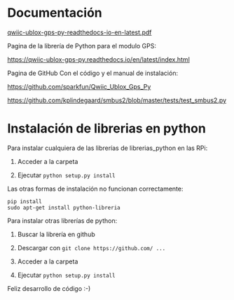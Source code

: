 # Documentación

[qwiic-ublox-gps-py-readthedocs-io-en-latest.pdf](https://github.com/Fernandezaginer/gps-dash/files/15436871/qwiic-ublox-gps-py-readthedocs-io-en-latest.pdf)

Pagina de la librería de Python para el modulo GPS:

https://qwiic-ublox-gps-py.readthedocs.io/en/latest/index.html

Pagina de GitHub Con el código y el manual de instalación:

https://github.com/sparkfun/Qwiic_Ublox_Gps_Py

https://github.com/kplindegaard/smbus2/blob/master/tests/test_smbus2.py





# Instalación de librerias en python 

Para instalar cualquiera de las librerías de librerias_python en las RPi:

1. Acceder a la carpeta

2. Ejecutar ```python setup.py install```

Las otras formas de instalación no funcionan correctamente:

```
pip install
sudo apt-get install python-libreria
```


Para instalar otras librerías de python:

1. Buscar la librería en github

2. Descargar con ```git clone https://github.com/ ... ```

3. Acceder a la carpeta

4. Ejecutar ```python setup.py install```


Feliz desarrollo de código :-)


